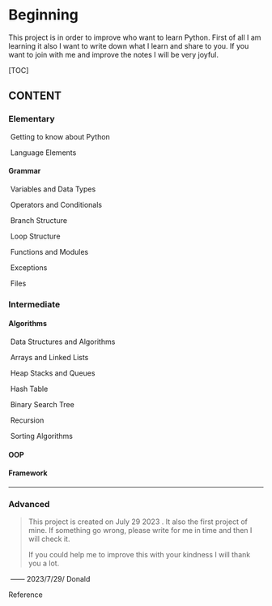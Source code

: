 # Beginning

This project is in order to improve who want to learn Python. First of all I am learning it also I want to write down what I learn and share to you. If you want to join with me and improve the notes I will be very joyful.

[TOC]



## CONTENT

### Elementary

​	Getting to know about Python

​	Language Elements

#### Grammar

​	Variables and Data Types

​	Operators and Conditionals

​	Branch Structure

​	Loop Structure

​	Functions and Modules

​	Exceptions

​	Files

### Intermediate

#### Algorithms 

​	Data Structures and Algorithms 

​	Arrays and Linked Lists

​	Heap Stacks and Queues

​	Hash Table

​	Binary Search Tree

​	Recursion

​	Sorting Algorithms

#### OOP

#### Framework

---



### Advanced























> This project is created on July 29 2023 . It also the first project of mine. If something go wrong, please write for me in time and then I will check it.
>
> If you could help me to improve this with your kindness I will thank you a lot.

​																									     —— 2023/7/29/  Donald



Reference

[Python Developer-Step by step guide to becoming a Python developer in 2023]: https://roadmap.sh/python
[liyupi-Python_Roadmap]: https://github.com/liyupi/code-roadmap/tree/main/docs/roadmap
[Python-Documentation]: https://docs.python.org/zh-cn/3/tutorial/index.html



